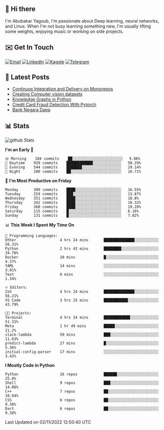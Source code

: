 ## 👋 Hi there

I'm Abubakar Yagoub, I'm passionate about Deep learning, neural networks, and
Linux. When I'm not busy learning something new, I'm usually lifting some
weights, enjoying music or working on side projects.

## ✉️ Get In Touch

[![Email](https://img.shields.io/badge/Email-f1f1f1?style=for-the-badge&logo=gmail&logoColor=0f111a)](mailto:git@blacksuan19.dev)
[![LinkedIn](https://img.shields.io/badge/LinkedIn-0077B5?style=for-the-badge&logo=linkedin&logoColor=white)](https://www.linkedin.com/in/blacksuan19/)
[![Kaggle](https://img.shields.io/badge/Kaggle-5acfff?style=for-the-badge&logo=kaggle&logoColor=white)](http://kaggle.com/abubakaryagob/)
[![Telegram](https://img.shields.io/badge/Telegram-2CA5E0?style=for-the-badge&logo=telegram&logoColor=white)](https://t.me/blacksuan19)

## 📩 Latest Posts

<!-- BLOG-POST-LIST:START -->
- [Continuos Integration and Delivery on Monorepos](https://www.blacksuan19.dev/blog/github-actions-monorepos/)
- [Creating Computer vision datasets](https://www.blacksuan19.dev/blog/creating-datasets/)
- [Knowledge Graphs in Python](https://www.blacksuan19.dev/projects/Knowledge_Graphs/)
- [Credit Card Fraud Detection With Pytorch](https://www.blacksuan19.dev/projects/credit-card-fraud-detection-with-pytorch/)
- [Bank Negara Dapp](https://www.blacksuan19.dev/projects/bank-negara/)
<!-- BLOG-POST-LIST:END -->

## 📊 Stats

![github Stats](https://github-readme-stats.vercel.app/api?username=blacksuan19&theme=github_dark&show_icons=true&count_private=true&custom_title=Github%20Stats&hide_border=true)

<!--START_SECTION:waka-->
**I'm an Early 🐤** 

```text
🌞 Morning    184 commits    ██░░░░░░░░░░░░░░░░░░░░░░░   9.86% 
🌆 Daytime    939 commits    ████████████░░░░░░░░░░░░░   50.29% 
🌃 Evening    544 commits    ███████░░░░░░░░░░░░░░░░░░   29.14% 
🌙 Night      200 commits    ██░░░░░░░░░░░░░░░░░░░░░░░   10.71%

```
📅 **I'm Most Productive on Friday** 

```text
Monday       309 commits    ████░░░░░░░░░░░░░░░░░░░░░   16.55% 
Tuesday      259 commits    ███░░░░░░░░░░░░░░░░░░░░░░   13.87% 
Wednesday    351 commits    ████░░░░░░░░░░░░░░░░░░░░░   18.8% 
Thursday     342 commits    ████░░░░░░░░░░░░░░░░░░░░░   18.32% 
Friday       360 commits    ████░░░░░░░░░░░░░░░░░░░░░   19.28% 
Saturday     115 commits    █░░░░░░░░░░░░░░░░░░░░░░░░   6.16% 
Sunday       131 commits    █░░░░░░░░░░░░░░░░░░░░░░░░   7.02%

```


📊 **This Week I Spent My Time On** 

```text
💬 Programming Languages: 
Other                    4 hrs 24 mins       ██████████████░░░░░░░░░░░   56.31% 
Python                   2 hrs 43 mins       ████████░░░░░░░░░░░░░░░░░   34.76% 
Docker                   20 mins             █░░░░░░░░░░░░░░░░░░░░░░░░   4.37% 
YAML                     14 mins             ░░░░░░░░░░░░░░░░░░░░░░░░░   3.01% 
Text                     6 mins              ░░░░░░░░░░░░░░░░░░░░░░░░░   1.34%

🔥 Editors: 
Zsh                      4 hrs 24 mins       ██████████████░░░░░░░░░░░   56.21% 
VS Code                  3 hrs 25 mins       ███████████░░░░░░░░░░░░░░   43.79%

🐱‍💻 Projects: 
Terminal                 4 hrs 24 mins       ████████████░░░░░░░░░░░░░   51.31% 
Meta                     1 hr 49 mins        █████░░░░░░░░░░░░░░░░░░░░   21.2% 
slack-lambda             59 mins             ███░░░░░░░░░░░░░░░░░░░░░░   11.63% 
predict-lambda           27 mins             █░░░░░░░░░░░░░░░░░░░░░░░░   5.36% 
initial-config-parser    17 mins             ░░░░░░░░░░░░░░░░░░░░░░░░░   3.42%

```

**I Mostly Code in Python** 

```text
Python                   16 repos            ██████░░░░░░░░░░░░░░░░░░░   25.0% 
Shell                    9 repos             ███░░░░░░░░░░░░░░░░░░░░░░   14.06% 
C++                      7 repos             ██░░░░░░░░░░░░░░░░░░░░░░░   10.94% 
CSS                      6 repos             ██░░░░░░░░░░░░░░░░░░░░░░░   9.38% 
Dart                     6 repos             ██░░░░░░░░░░░░░░░░░░░░░░░   9.38%

```



 Last Updated on 02/11/2022 12:50:40 UTC
<!--END_SECTION:waka-->
